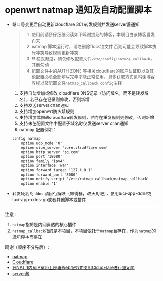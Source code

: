 # openwrt natmap 通知及自动配置脚本
* 端口号变更后自动更新cloudflare 301 转发规则并发送server酱通知

    > 1. 使用前请仔仔细细阅读如下鸣谢提及的博客，本项目由该博客启发而来
    > 2. natmap 脚本运行时，请勿删除flock锁文件
    > 否则可能会导致脚本执行冲突导致规则更新冲突
    > 3. !!! 稳妥起见，请仅修改配置文件`/etc/config/natmap_callback`，其他勿动
    > 4. 配置文件中的AUTH ZONE 等相关cloudflare的账户认证ID以及其他配置必须全部填写完毕才能正常使用，具体获取方式见鸣谢博客教程以及配置文件`natmap_callback.config`注释

    1. 支持自动增加或修改 cloudflare DNS记录（访问域名，而不是转发域名），若已存在记录则修改，否则新增
    2. 支持发送server chan通知
    3. 支持增加openwrt防火墙规则
    4. 支持增加或修改cloudflare转发规则，若存在重复规则则修改，否则新增
    5. 支持未在配置文件中配置子域名时仅发送server chan通知
    6. natmap 配置例如：
    ``` txt
    config natmap
        option udp_mode '0'
        option stun_server 'turn.cloudflare.com'
        option http_server 'qq.com'
        option port '18080'
        option family 'ipv4'
        option interface 'wan'
        option forward_target '127.0.0.1'
        option forward_port '8080'
        option notify_script '/etc/natmap_callback/natmap_callback'
        option enable '1'

    ```

* 转发域名的 `ddns` 请自行解决（懒得搞，改天的吧），使用luci-app-ddns或luci-app-ddns-go或者其他脚本或插件

---

注意：
1. `natmap`指的是内网穿透的核心插件
2. `natmap_callback`指的是本项目，本项目依托于`natmap`而存在，作为`natmap`的通知脚本而存在

鸣谢（顺序不分先后）:
* [natmap](https://github.com/heiher/natmap)
* [Cloudflare](https://www.cloudflare.com)
* [在NAT 1内网IP宽带上部署Web服务并使用CloudFlare进行重定向](https://blog.dibin.eu.org/posts/%E5%9C%A8NAT-1%E5%86%85%E7%BD%91IP%E5%AE%BD%E5%B8%A6%E4%B8%8A%E9%83%A8%E7%BD%B2Web%E6%9C%8D%E5%8A%A1%E5%B9%B6%E4%BD%BF%E7%94%A8Cloudflare%E8%BF%9B%E8%A1%8C%E9%87%8D%E5%AE%9A%E5%90%91)
* [server酱](https://sct.ftqq.com)

